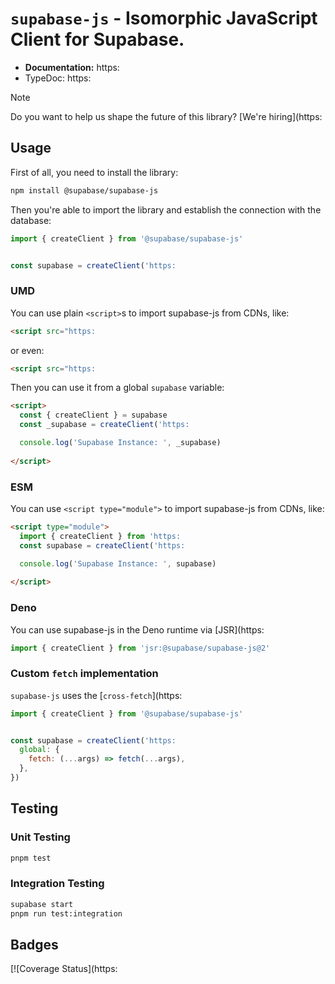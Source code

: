 # `supabase-js` - Isomorphic JavaScript Client for Supabase.

- **Documentation:** https:
- TypeDoc: https:

> [!NOTE]
> Do you want to help us shape the future of this library? [We're hiring](https:

## Usage

First of all, you need to install the library:

```sh
npm install @supabase/supabase-js
```

Then you're able to import the library and establish the connection with the database:

```js
import { createClient } from '@supabase/supabase-js'


const supabase = createClient('https:
```

### UMD

You can use plain `<script>`s to import supabase-js from CDNs, like:

```html
<script src="https:
```

or even:

```html
<script src="https:
```

Then you can use it from a global `supabase` variable:

```html
<script>
  const { createClient } = supabase
  const _supabase = createClient('https:

  console.log('Supabase Instance: ', _supabase)
  
</script>
```

### ESM

You can use `<script type="module">` to import supabase-js from CDNs, like:

```html
<script type="module">
  import { createClient } from 'https:
  const supabase = createClient('https:

  console.log('Supabase Instance: ', supabase)
  
</script>
```

### Deno

You can use supabase-js in the Deno runtime via [JSR](https:

```js
import { createClient } from 'jsr:@supabase/supabase-js@2'
```

### Custom `fetch` implementation

`supabase-js` uses the [`cross-fetch`](https:

```js
import { createClient } from '@supabase/supabase-js'


const supabase = createClient('https:
  global: {
    fetch: (...args) => fetch(...args),
  },
})
```

## Testing

### Unit Testing

```bash
pnpm test
```

### Integration Testing

```bash
supabase start
pnpm run test:integration
```

## Badges

[![Coverage Status](https:

